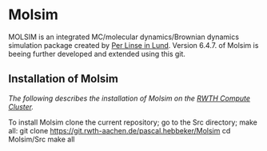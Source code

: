 Molsim
==============

MOLSIM is an  integrated MC/molecular dynamics/Brownian dynamics simulation package created by [Per Linse in Lund](http://www.polyelectrolytes2002.fkem1.lu.se/). Version 6.4.7. of Molsim is beeing further developed and extended using this git.

Installation of Molsim
----------------------
*The following describes the installation of Molsim on the [RWTH Compute Cluster](https://doc.itc.rwth-aachen.de/display/CC/Home).*

To install Molsim clone the current repository; go to the Src directory; make all:
   git clone https://git.rwth-aachen.de/pascal.hebbeker/Molsim
   cd Molsim/Src
   make all

